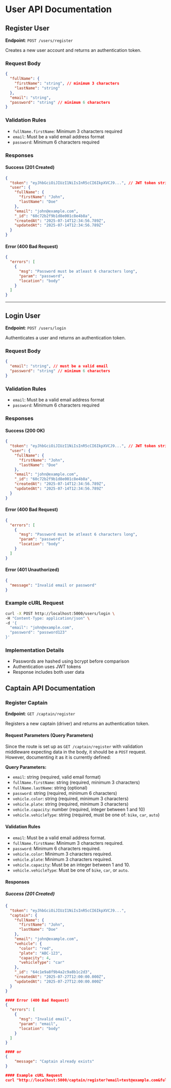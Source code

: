# User API Documentation

## Register User
**Endpoint**: `POST /users/register`

Creates a new user account and returns an authentication token.

### Request Body
```json
{
  "fullName": {
    "firstName": "string", // minimum 3 characters
    "lastName": "string"
  },
  "email": "string",
  "password": "string" // minimum 6 characters
}
```

### Validation Rules
- `fullName.firstName`: Minimum 3 characters required
- `email`: Must be a valid email address format
- `password`: Minimum 6 characters required

### Responses

#### Success (201 Created)
```json
{
  "token": "eyJhbGciOiJIUzI1NiIsInR5cCI6IkpXVCJ9...", // JWT token string
  "user": {
    "fullName": {
      "firstName": "John",
      "lastName": "Doe"
    },
    "email": "john@example.com",
    "_id": "60c72b2f9b1d8e001c8e4b8a",
    "createdAt": "2025-07-14T12:34:56.789Z",
    "updatedAt": "2025-07-14T12:34:56.789Z"
  }
}
```

#### Error (400 Bad Request)
```json
{
  "errors": [
    {
      "msg": "Password must be atleast 6 characters long",
      "param": "password",
      "location": "body"
    }
  ]
}
```

---

## Login User
**Endpoint**: `POST /users/login`

Authenticates a user and returns an authentication token.

### Request Body
```json
{
  "email": "string", // must be a valid email
  "password": "string" // minimum 6 characters
}
```

### Validation Rules
- `email`: Must be a valid email address format
- `password`: Minimum 6 characters required

### Responses

#### Success (200 OK)
```json
{
  "token": "eyJhbGciOiJIUzI1NiIsInR5cCI6IkpXVCJ9...", // JWT token string
  "user": {
    "fullName": {
      "firstName": "John",
      "lastName": "Doe"
    },
    "email": "john@example.com",
    "_id": "60c72b2f9b1d8e001c8e4b8a",
    "createdAt": "2025-07-14T12:34:56.789Z",
    "updatedAt": "2025-07-14T12:34:56.789Z"
  }
}
```

#### Error (400 Bad Request)
```json
{
  "errors": [
    {
      "msg": "Password must be atleast 6 characters long",
      "param": "password",
      "location": "body"
    }
  ]
}
```

#### Error (401 Unauthorized)
```json
{
  "message": "Invalid email or password"
}
```

### Example cURL Request
```bash
curl -X POST http://localhost:5000/users/login \
-H "Content-Type: application/json" \
-d '{
  "email": "john@example.com",
  "password": "password123"
}'
```

### Implementation Details
- Passwords are hashed using bcrypt before comparison
- Authentication uses JWT tokens
- Response includes both user data


## Captain API Documentation

### Register Captain
**Endpoint**: `GET /captain/register`

Registers a new captain (driver) and returns an authentication token.

#### Request Parameters (Query Parameters)
Since the route is set up as `GET /captain/register` with validation middleware expecting data in the body, it should be a `POST` request. However, documenting it as it is currently defined:



**Query Parameters:**
*   `email`: string (required, valid email format)
*   `fullName.firstName`: string (required, minimum 3 characters)
*   `fullName.lastName`: string (optional)
*   `password`: string (required, minimum 6 characters)
*   `vehicle.color`: string (required, minimum 3 characters)
*   `vehicle.plate`: string (required, minimum 3 characters)
*   `vehicle.capacity`: number (required, integer between 1 and 10)
*   `vehicle.vehicleType`: string (required, must be one of: `bike`, `car`, `auto`)

#### Validation Rules

*   `email`: Must be a valid email address format.
*   `fullName.firstName`: Minimum 3 characters required.
*   `password`: Minimum 6 characters required.
*   `vehicle.color`: Minimum 3 characters required.
*   `vehicle.plate`: Minimum 3 characters required.
*   `vehicle.capacity`: Must be an integer between 1 and 10.
*   `vehicle.vehicleType`: Must be one of `bike`, `car`, or `auto`.

#### Responses

##### Success (201 Created)

```json
{
  "token": "eyJhbGciOiJIUzI1NiIsInR5cCI6IkpXVCJ9...",
  "captain": {
    "fullName": {
      "firstName": "John",
      "lastName": "Doe"
    },
    "email": "john@example.com",
    "vehicle": {
      "color": "red",
      "plate": "ABC-123",
      "capacity": 4,
      "vehicleType": "car"
    },
    "_id": "64c1e9a8f9b4a2c9a8b1c2d3",
    "createdAt": "2025-07-27T12:00:00.000Z",
    "updatedAt": "2025-07-27T12:00:00.000Z"
  }
}

#### Error (400 Bad Request)
{
  "errors": [
    {
      "msg": "Invalid email",
      "param": "email",
      "location": "body"
    }
  ]
}

#### or
{
    "message": "Captain already exists"
}

#### Example cURL Request
curl "http://localhost:5000/captain/register?email=test@example.com&fullName.firstName=John&fullName.lastName=Doe&password=secure123&vehicle.color=red&vehicle.plate=XYZ-789&vehicle.capacity=4&vehicle.vehicleType=car"